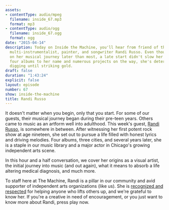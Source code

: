 ```yaml
---
assets:
- contentType: audio/mpeg
  filename: inside_67.mp3
  format: mp3
- contentType: audio/ogg
  filename: inside_67.ogg
  format: ogg
date: "2015-04-14"
description: Today on Inside the Machine, you'll hear from friend of the network,
  multi-instrumentalist, painter, and songwriter Randi Russo. Even though she embarked
  on her musical journey later than most, a late start didn't slow her down. With
  four albums to her name and numerous projects on the way, she's determined to keep
  digging until striking gold.
draft: false
duration: "1:43:24"
explicit: false
layout: episode
number: 67
show: inside-the-machine
title: Randi Russo
---
```

It doesn't matter when you begin, only that you start. For some of our guests, their musical journey began during their pre-teen years. Others came to music as an artform well into adulthood. This week's guest, [Randi Russo](http://randirusso.com), is somewhere in between. After witnessing her first potent rock show at age nineteen, she set out to pursue a life filled with honest lyrics and driving melodies. Four albums, three cities, and several years later, she is a staple in our music library and a major actor in Chicago's growing independent arts scene.

In this hour and a half conversation, we cover her origins as a visual artist, the initial journey into music (and out again), what it means to absorb a life altering medical diagnosis, and much more.

To staff here at The Machine, Randi is a pillar in our community and avid supporter of independent arts organizations (like us). She is [recognized and respected](https://programs/dispatch//3) for helping anyone who lifts others up, and we're grateful to know her. If you're a creative in need of encouragement, or you just want to know more about Randi, press play now.

